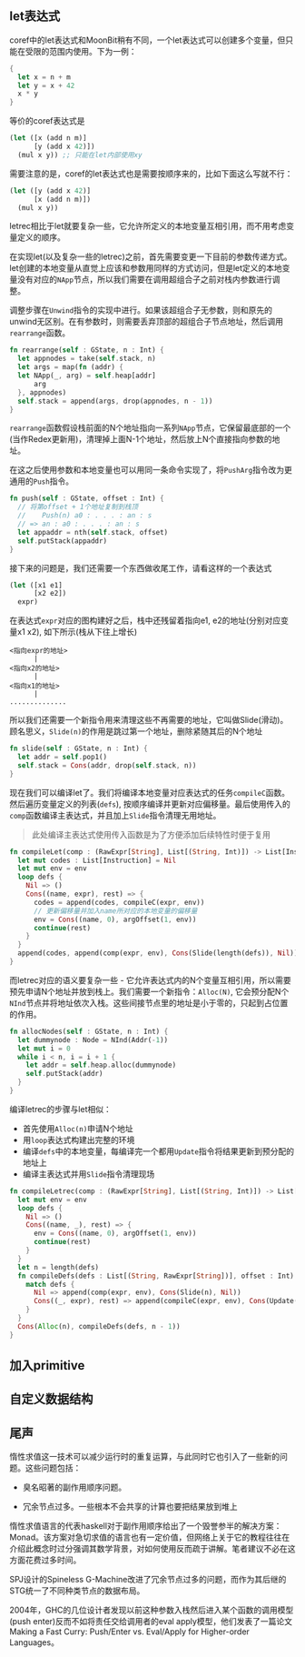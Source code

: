 ## let表达式

coref中的let表达式和MoonBit稍有不同，一个let表达式可以创建多个变量，但只能在受限的范围内使用。下为一例：

```rust
{
  let x = n + m
  let y = x + 42
  x * y
}
```

等价的coref表达式是

```clojure
(let ([x (add n m)]
      [y (add x 42)])
  (mul x y)) ;; 只能在let内部使用xy
```

需要注意的是，coref的let表达式也是需要按顺序来的，比如下面这么写就不行：

```clojure
(let ([y (add x 42)]
      [x (add n m)])
  (mul x y))
```

letrec相比于let就要复杂一些，它允许所定义的本地变量互相引用，而不用考虑变量定义的顺序。

在实现let(以及复杂一些的letrec)之前，首先需要变更一下目前的参数传递方式。let创建的本地变量从直觉上应该和参数用同样的方式访问，但是let定义的本地变量没有对应的`NApp`节点，所以我们需要在调用超组合子之前对栈内参数进行调整。

调整步骤在`Unwind`指令的实现中进行。如果该超组合子无参数，则和原先的unwind无区别。在有参数时，则需要丢弃顶部的超组合子节点地址，然后调用`rearrange`函数。

```rust
fn rearrange(self : GState, n : Int) {
  let appnodes = take(self.stack, n)
  let args = map(fn (addr) {
  let NApp(_, arg) = self.heap[addr]
      arg
  }, appnodes)
  self.stack = append(args, drop(appnodes, n - 1))
}
```

`rearrange`函数假设栈前面的N个地址指向一系列`NApp`节点，它保留最底部的一个(当作Redex更新用)，清理掉上面N-1个地址，然后放上N个直接指向参数的地址。

在这之后使用参数和本地变量也可以用同一条命令实现了，将`PushArg`指令改为更通用的`Push`指令。

```rust
fn push(self : GState, offset : Int) {
  // 将第offset + 1个地址复制到栈顶
  //    Push(n) a0 : . . . : an : s
  // => an : a0 : . . . : an : s
  let appaddr = nth(self.stack, offset)
  self.putStack(appaddr)
}
```

接下来的问题是，我们还需要一个东西做收尾工作，请看这样的一个表达式

```clojure
(let ([x1 e1]
      [x2 e2])
  expr)
```

在表达式`expr`对应的图构建好之后，栈中还残留着指向e1, e2的地址(分别对应变量x1 x2), 如下所示(栈从下往上增长)

```
<指向expr的地址>
      |
<指向x2的地址>
      |
<指向x1的地址>
      |
..............
```

所以我们还需要一个新指令用来清理这些不再需要的地址，它叫做Slide(滑动)。顾名思义，`Slide(n)`的作用是跳过第一个地址，删除紧随其后的N个地址

```rust
fn slide(self : GState, n : Int) {
  let addr = self.pop1()
  self.stack = Cons(addr, drop(self.stack, n))
}
```

现在我们可以编译let了。我们将编译本地变量对应表达式的任务`compileC`函数。然后遍历变量定义的列表(`defs`), 按顺序编译并更新对应偏移量。最后使用传入的`comp`函数编译主表达式，并且加上`Slide`指令清理无用地址。

> 此处编译主表达式使用传入函数是为了方便添加后续特性时便于复用

```rust
fn compileLet(comp : (RawExpr[String], List[(String, Int)]) -> List[Instruction], defs : List[(String, RawExpr[String])], expr : RawExpr[String], env : List[(String, Int)]) -> List[Instruction] {
  let mut codes : List[Instruction] = Nil
  let mut env = env
  loop defs {
    Nil => ()
    Cons((name, expr), rest) => {
      codes = append(codes, compileC(expr, env))
      // 更新偏移量并加入name所对应的本地变量的偏移量
      env = Cons((name, 0), argOffset(1, env))
      continue(rest)
    }
  }
  append(codes, append(comp(expr, env), Cons(Slide(length(defs)), Nil)))
}
```

而letrec对应的语义要复杂一些 - 它允许表达式内的N个变量互相引用，所以需要预先申请N个地址并放到栈上。我们需要一个新指令：`Alloc(N)`, 它会预分配N个`NInd`节点并将地址依次入栈。这些间接节点里的地址是小于零的，只起到占位置的作用。

```rust
fn allocNodes(self : GState, n : Int) {
  let dummynode : Node = NInd(Addr(-1))
  let mut i = 0
  while i < n, i = i + 1 {
    let addr = self.heap.alloc(dummynode)
    self.putStack(addr)
  }
}
```

编译letrec的步骤与let相似：

+ 首先使用`Alloc(n)`申请N个地址
+ 用`loop`表达式构建出完整的环境
+ 编译`defs`中的本地变量，每编译完一个都用`Update`指令将结果更新到预分配的地址上
+ 编译主表达式并用`Slide`指令清理现场

```rust
fn compileLetrec(comp : (RawExpr[String], List[(String, Int)]) -> List[Instruction], defs : List[(String, RawExpr[String])], expr : RawExpr[String], env : List[(String, Int)]) -> List[Instruction] {
  let mut env = env
  loop defs {
    Nil => ()
    Cons((name, _), rest) => {
      env = Cons((name, 0), argOffset(1, env))
      continue(rest)
    }
  }
  let n = length(defs)
  fn compileDefs(defs : List[(String, RawExpr[String])], offset : Int) -> List[Instruction] {
    match defs {
      Nil => append(comp(expr, env), Cons(Slide(n), Nil))
      Cons((_, expr), rest) => append(compileC(expr, env), Cons(Update(offset),  compileDefs(rest, offset - 1)))
    }
  }
  Cons(Alloc(n), compileDefs(defs, n - 1))
}
```

## 加入primitive

## 自定义数据结构

## 尾声

惰性求值这一技术可以减少运行时的重复运算，与此同时它也引入了一些新的问题。这些问题包括：

+ 臭名昭著的副作用顺序问题。

+ 冗余节点过多。一些根本不会共享的计算也要把结果放到堆上

惰性求值语言的代表haskell对于副作用顺序给出了一个毁誉参半的解决方案：Monad。该方案对急切求值的语言也有一定价值，但网络上关于它的教程往往在介绍此概念时过分强调其数学背景，对如何使用反而疏于讲解。笔者建议不必在这方面花费过多时间。

SPJ设计的Spineless G-Machine改进了冗余节点过多的问题，而作为其后继的STG统一了不同种类节点的数据布局。

2004年，GHC的几位设计者发现以前这种参数入栈然后进入某个函数的调用模型(push enter)反而不如将责任交给调用者的eval apply模型，他们发表了一篇论文Making a Fast Curry: Push/Enter vs. Eval/Apply for Higher-order Languages。